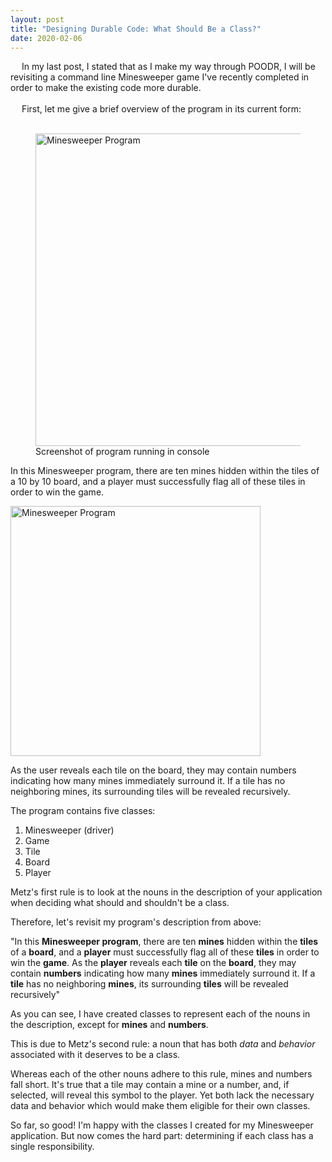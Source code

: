 ```yaml
---
layout: post
title: "Designing Durable Code: What Should Be a Class?"
date: 2020-02-06
---
```


&emsp; In my last post, I stated that as I make my way through POODR, I will be revisiting a command line Minesweeper game I've recently completed in order to make the existing code more durable.
<br>
<br>
&emsp; First, let me give a brief overview of the program in its current form:
<br>
<br>
<figure>
<img class="center" height="500" width="500" src="https://user-images.githubusercontent.com/34899774/73974146-d836a700-48f1-11ea-8d36-10defb2f9791.png" alt="Minesweeper Program">
<figcaption class="center">Screenshot of program running in console</figcaption>
 </figure>
<p>In this Minesweeper program, there are ten mines hidden within the tiles of a 10 by 10 board, and a player must successfully flag all of these tiles in order to win the game.</p>
<img class="center" height="400" width="400" src="https://user-images.githubusercontent.com/34899774/74046053-d1fd0500-499b-11ea-862e-1ec53968fdf6.png" alt="Minesweeper Program">
<p>As the user reveals each tile on the board, they may contain numbers indicating how many mines immediately surround it. If a tile has no neighboring mines, its surrounding tiles will be revealed recursively.</p>
<p>The program contains five classes:
<ol>
 <li>Minesweeper (driver)</li>
 <li>Game</li>
 <li>Tile</li>
 <li>Board</li>
 <li>Player</li>
</ol>
<p>Metz's first rule is to look at the nouns in the description of your application when deciding what should and shouldn't be a class.</p>
<p>Therefore, let's revisit my program's description from above:<p>
<p>"In this <b>Minesweeper program</b>, there are ten <b>mines</b> hidden within the <b>tiles</b> of a <b>board</b>, and a <b>player</b> must successfully flag all of these <b>tiles</b> in order to win the <b>game</b>. As the <b>player</b> reveals each <b>tile</b> on the <b>board</b>, they may contain <b>numbers</b> indicating how many <b>mines</b> immediately surround it. If a <b>tile</b> has no neighboring <b>mines</b>, its surrounding <b>tiles</b> will be revealed recursively"</p>
<p>As you can see, I have created classes to represent each of the nouns in the description, except for <b>mines</b> and <b>numbers</b>.</p>
<p>This is due to Metz's second rule: a noun that has both <em>data</em> and <em>behavior</em> associated with it deserves to be a class.</p>
<p>Whereas each of the other nouns adhere to this rule, mines and numbers fall short. It's true that a tile may contain a mine or a number, and, if selected, will reveal this symbol to the player. Yet both lack the necessary data and behavior which would make them eligible for their own classes.</p>
<p>So far, so good! I'm happy with the classes I created for my Minesweeper application. But now comes the hard part: determining if each class has a single responsibility.</p>


 
